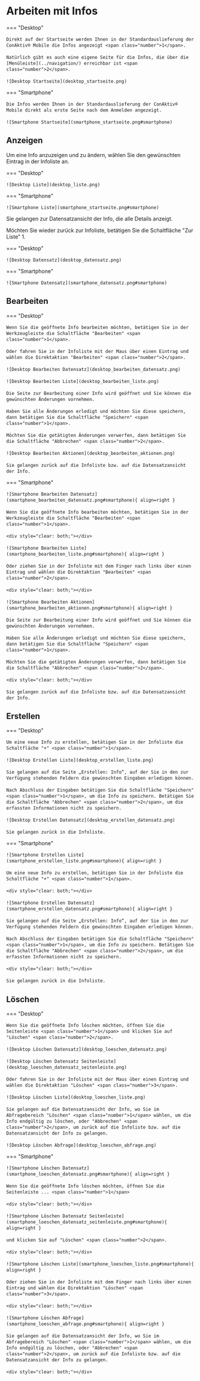 # Arbeiten mit Infos

=== "Desktop"

    Direkt auf der Startseite werden Ihnen in der Standardauslieferung der ConAktiv® Mobile die Infos angezeigt <span class="number">1</span>.

    Natürlich gibt es auch eine eigene Seite für die Infos, die über die [Menüleiste](../navigation/) erreichbar ist <span class="number">2</span>.

    ![Desktop Startseite](desktop_startseite.png)

=== "Smartphone"

    Die Infos werden Ihnen in der Standardauslieferung der ConAktiv® Mobile direkt als erste Seite nach dem Anmelden angezeigt.

    ![Smartphone Startseite](smartphone_startseite.png#smartphone)

## Anzeigen

Um eine Info anzuzeigen und zu ändern, wählen Sie den gewünschten Eintrag in der Infoliste an.

=== "Desktop"

    ![Desktop Liste](desktop_liste.png)

=== "Smartphone"

    ![Smartphone Liste](smartphone_startseite.png#smartphone)

Sie gelangen zur Datensatzansicht der Info, die alle Details anzeigt.

Möchten Sie wieder zurück zur Infoliste, betätigen Sie die Schaltfläche "Zur Liste" <span class="number">1</span>.

=== "Desktop"

    ![Desktop Datensatz](desktop_datensatz.png)

=== "Smartphone"

    ![Smartphone Datensatz](smartphone_datensatz.png#smartphone)

## Bearbeiten

=== "Desktop"

    Wenn Sie die geöffnete Info bearbeiten möchten, betätigen Sie in der Werkzeugleiste die Schaltfläche "Bearbeiten" <span class="number">1</span>.

    Oder fahren Sie in der Infoliste mit der Maus über einen Eintrag und wählen die Direktaktion "Bearbeiten" <span class="number">2</span>.

    ![Desktop Bearbeiten Datensatz](desktop_bearbeiten_datensatz.png)

    ![Desktop Bearbeiten Liste](desktop_bearbeiten_liste.png)

    Die Seite zur Bearbeitung einer Info wird geöffnet und Sie können die gewünschten Änderungen vornehmen.

    Haben Sie alle Änderungen erledigt und möchten Sie diese speichern, dann betätigen Sie die Schaltfläche "Speichern" <span class="number">1</span>.

    Möchten Sie die getätigten Änderungen verwerfen, dann betätigen Sie die Schaltfläche "Abbrechen" <span class="number">2</span>.

    ![Desktop Bearbeiten Aktionen](desktop_bearbeiten_aktionen.png)

    Sie gelangen zurück auf die Infoliste bzw. auf die Datensatzansicht der Info.

=== "Smartphone"

    ![Smartphone Bearbeiten Datensatz](smartphone_bearbeiten_datensatz.png#smartphone){ align=right }

    Wenn Sie die geöffnete Info bearbeiten möchten, betätigen Sie in der Werkzeugleiste die Schaltfläche "Bearbeiten" <span class="number">1</span>.

    <div style="clear: both;"></div>

    ![Smartphone Bearbeiten Liste](smartphone_bearbeiten_liste.png#smartphone){ align=right }

    Oder ziehen Sie in der Infoliste mit dem Finger nach links über einen Eintrag und wählen die Direktaktion "Bearbeiten" <span class="number">2</span>.

    <div style="clear: both;"></div>

    ![Smartphone Bearbeiten Aktionen](smartphone_bearbeiten_aktionen.png#smartphone){ align=right }

    Die Seite zur Bearbeitung einer Info wird geöffnet und Sie können die gewünschten Änderungen vornehmen.

    Haben Sie alle Änderungen erledigt und möchten Sie diese speichern, dann betätigen Sie die Schaltfläche "Speichern" <span class="number">1</span>.

    Möchten Sie die getätigten Änderungen verwerfen, dann betätigen Sie die Schaltfläche "Abbrechen" <span class="number">2</span>.

    <div style="clear: both;"></div>

    Sie gelangen zurück auf die Infoliste bzw. auf die Datensatzansicht der Info.

## Erstellen

=== "Desktop"

    Um eine neue Info zu erstellen, betätigen Sie in der Infoliste die Schaltfläche "+" <span class="number">1</span>.

    ![Desktop Erstellen Liste](desktop_erstellen_liste.png)

    Sie gelangen auf die Seite „Erstellen: Info“, auf der Sie in den zur Verfügung stehenden Feldern die gewünschten Eingaben erledigen können.

    Nach Abschluss der Eingaben betätigen Sie die Schaltfläche "Speichern" <span class="number">1</span>, um die Info zu speichern. Betätigen Sie die Schaltfläche "Abbrechen" <span class="number">2</span>, um die erfassten Informationen nicht zu speichern.

    ![Desktop Erstellen Datensatz](desktop_erstellen_datensatz.png)

    Sie gelangen zurück in die Infoliste.

=== "Smartphone"

    ![Smartphone Erstellen Liste](smartphone_erstellen_liste.png#smartphone){ align=right }

    Um eine neue Info zu erstellen, betätigen Sie in der Infoliste die Schaltfläche "+" <span class="number">1</span>.

    <div style="clear: both;"></div>

    ![Smartphone Erstellen Datensatz](smartphone_erstellen_datensatz.png#smartphone){ align=right } 

    Sie gelangen auf die Seite „Erstellen: Info“, auf der Sie in den zur Verfügung stehenden Feldern die gewünschten Eingaben erledigen können.

    Nach Abschluss der Eingaben betätigen Sie die Schaltfläche "Speichern" <span class="number">1</span>, um die Info zu speichern. Betätigen Sie die Schaltfläche "Abbrechen" <span class="number">2</span>, um die erfassten Informationen nicht zu speichern.

    <div style="clear: both;"></div>

    Sie gelangen zurück in die Infoliste.

## Löschen

=== "Desktop"

    Wenn Sie die geöffnete Info löschen möchten, öffnen Sie die Seitenleiste <span class="number">1</span> und klicken Sie auf "Löschen" <span class="number">2</span>.

    ![Desktop Löschen Datensatz](desktop_loeschen_datensatz.png)

    ![Desktop Löschen Datensatz Seitenleiste](desktop_loeschen_datensatz_seitenleiste.png)

    Oder fahren Sie in der Infoliste mit der Maus über einen Eintrag und wählen die Direktaktion "Löschen" <span class="number">3</span>.

    ![Desktop Löschen Liste](desktop_loeschen_liste.png)

    Sie gelangen auf die Datensatzansicht der Info, wo Sie im Abfragebereich "Löschen" <span class="number">1</span> wählen, um die Info endgültig zu löschen, oder "Abbrechen" <span class="number">2</span>, um zurück auf die Infoliste bzw. auf die Datensatzansicht der Info zu gelangen.

    ![Desktop Löschen Abfrage](desktop_loeschen_abfrage.png)

=== "Smartphone"

    ![Smartphone Löschen Datensatz](smartphone_loeschen_datensatz.png#smartphone){ align=right } 

    Wenn Sie die geöffnete Info löschen möchten, öffnen Sie die Seitenleiste ... <span class="number">1</span>

    <div style="clear: both;"></div>

    ![Smartphone Löschen Datensatz Seitenleiste](smartphone_loeschen_datensatz_seitenleiste.png#smartphone){ align=right } 

    und klicken Sie auf "Löschen" <span class="number">2</span>.

    <div style="clear: both;"></div>

    ![Smartphone Löschen Liste](smartphone_loeschen_liste.png#smartphone){ align=right } 

    Oder ziehen Sie in der Infoliste mit dem Finger nach links über einen Eintrag und wählen die Direktaktion "Löschen" <span class="number">3</span>.

    <div style="clear: both;"></div>

    ![Smartphone Löschen Abfrage](smartphone_loeschen_abfrage.png#smartphone){ align=right } 

    Sie gelangen auf die Datensatzansicht der Info, wo Sie im Abfragebereich "Löschen" <span class="number">1</span> wählen, um die Info endgültig zu löschen, oder "Abbrechen" <span class="number">2</span>, um zurück auf die Infoliste bzw. auf die Datensatzansicht der Info zu gelangen.

    <div style="clear: both;"></div>
